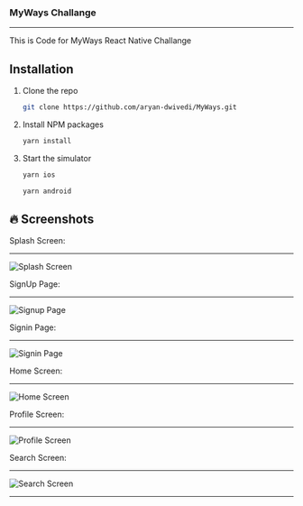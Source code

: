### MyWays Challange
---
This is Code for MyWays React Native Challange



## Installation

1. Clone the repo

   ```sh
   git clone https://github.com/aryan-dwivedi/MyWays.git
   ```

2. Install NPM packages

   ```sh
   yarn install
   ```

3. Start the simulator

   ```sh
   yarn ios
   ```
   ```sh
   yarn android
   ```



## 🔥 Screenshots

Splash Screen:

---

![Splash Screen](https://i.ibb.co/5MDvr7z/Simulator-Screen-Shot-i-Phone-12-2021-07-03-at-16-57-56.png)

SignUp Page:

---

![Signup Page](https://i.ibb.co/0mn2sdZ/Simulator-Screen-Shot-i-Phone-12-2021-07-03-at-16-58-03.png)

Signin Page:

---

![Signin Page](https://i.ibb.co/8503m8q/Simulator-Screen-Shot-i-Phone-12-2021-07-03-at-16-58-00.png)

Home Screen:

---

![Home Screen](https://i.ibb.co/tCNxrrp/Simulator-Screen-Shot-i-Phone-12-2021-07-03-at-16-57-49.png)

Profile Screen:

---

![Profile Screen](https://i.ibb.co/4Yp3qRg/Simulator-Screen-Shot-i-Phone-12-2021-07-03-at-16-57-53.png)

Search Screen:

---

![Search Screen](https://i.ibb.co/YLvLwgk/Simulator-Screen-Shot-i-Phone-12-2021-07-03-at-16-58-23.png)




***
